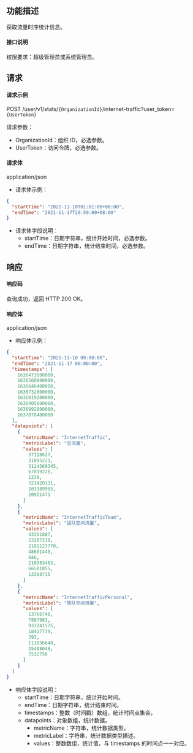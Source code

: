 ## 功能描述

获取流量时序统计信息。


#### 接口说明

权限要求：超级管理员或系统管理员。


## 请求

#### 请求示例

POST /user/v1/stats/`{OrganizationId}`/internet-traffic?user_token=`{UserToken}`

请求参数：
  - OrganizationId：组织 ID，必选参数。
  - UserToken：访问令牌，必选参数。
  
#### 请求体

application/json

- 请求体示例：
```json
{
  "startTime": "2021-11-10T01:01:00+08:00",
  "endTime": "2021-11-17T20:59:00+08:00"
}
```
- 请求体字段说明：
  - startTime：日期字符串，统计开始时间，必选参数。
  - endTime：日期字符串，统计结束时间，必选参数。

## 响应

#### 响应码

查询成功，返回 HTTP 200 OK。

#### 响应体

application/json

- 响应体示例：
```json
{
  "startTime": "2021-11-10 00:00:00",
  "endTime": "2021-11-17 00:00:00",
  "timestamps": [
    1636473600000,
    1636560000000,
    1636646400000,
    1636732800000,
    1636819200000,
    1636905600000,
    1636992000000,
    1637078400000
  ],
  "datapoints": [
    {
      "metricName": "InternetTraffic",
      "metricLabel": "总流量",
      "values": [
        57118627,
        31095221,
        3114369345,
        67019228,
        1239,
        321420131,
        101989903,
        20921471
      ]
    },
    {
      "metricName": "InternetTrafficTeam",
      "metricLabel": "团队空间流量",
      "values": [
        43351887,
        23207238,
        2181127770,
        48601449,
        846,
        210383483,
        66501855,
        13388715
      ]
    },
    {
      "metricName": "InternetTrafficPersonal",
      "metricLabel": "团队空间流量",
      "values": [
        13766740,
        7887983,
        933241575,
        18417779,
        393,
        111036648,
        35488048,
        7532756
      ]
    }
  ]
}
```
- 响应体字段说明：
  - startTime：日期字符串，统计开始时间。
  - endTime：日期字符串，统计结束时间。
  - timestamps：整数（时间戳）数组，统计时间点集合。
  - datapoints：对象数组，统计数据。
    - metricName：字符串，统计数据类型。
    - metricLabel：字符串，统计数据类型描述。
    - values：整数数组，统计值，与 timestamps 的时间点一一对应。
